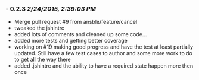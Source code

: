 ### - 0.2.3 *2/24/2015, 2:39:03 PM*

  - Merge pull request #9 from ansble/feature/cancel
  - tweaked the jshintrc
  - added lots of comments and cleaned up some code...
  - added more tests and getting better coverage
  - working on #19 making good progress and have the test at least partially updated. Still have a few test cases to author and some more work to do to get all the way there
  - added .jshintrc and the ability to have a required state happen more then once


